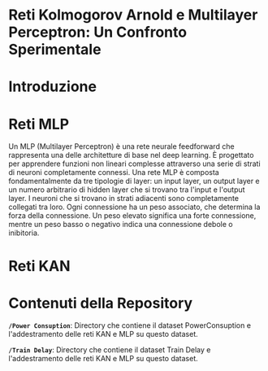 # Reti Kolmogorov Arnold e Multilayer Perceptron: Un Confronto Sperimentale

# Introduzione

# Reti MLP
Un MLP (Multilayer Perceptron) è una rete neurale feedforward che rappresenta una delle architetture di base nel deep learning. È progettato per apprendere funzioni non lineari complesse attraverso una serie di strati di neuroni completamente connessi.
Una rete MLP è composta fondamentalmente da tre tipologie di layer: un input layer, un output layer e un numero arbitrario di hidden layer che si trovano tra l'input e l'output layer. 
I neuroni che si trovano in strati adiacenti sono completamente collegati tra loro. Ogni connessione ha un peso associato, che determina la forza della connessione. Un peso elevato significa una forte connessione, mentre un peso basso o negativo indica una connessione debole o inibitoria. 

# Reti KAN

# Contenuti della Repository
**`/Power Consuption`**: Directory che contiene il dataset PowerConsuption e l'addestramento delle reti KAN  e MLP su questo dataset.

**`/Train Delay`**: Directory che contiene il dataset Train Delay e l'addestramento delle reti KAN  e MLP su questo dataset.
